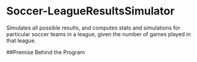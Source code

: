 # Soccer-LeagueResultsSimulator
Simulates all possible results, and computes stats and simulations for particular soccer teams in a league, given the number of games played in that league.


##Premise Behind the Program
